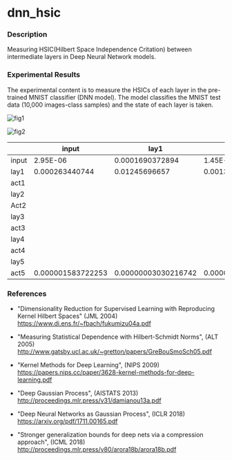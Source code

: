 # dnn_hsic

### Description

Measuring HSIC(Hilbert Space Independence Critation) between intermediate layers in Deep Neural Network models.

### Experimental Results

The experimental content is to measure the HSICs of each layer in the pre-trained MNIST classifier (DNN model). 
The model classifies the MNIST test data (10,000 images-class samples) and the state of each layer is taken.

![fig1](https://user-images.githubusercontent.com/31915487/61437436-0b2a4500-a978-11e9-8f0f-52a9844a1559.png)

![fig2](https://user-images.githubusercontent.com/31915487/61437439-0b2a4500-a978-11e9-93ba-48fd37a7e2af.png)

|       | input             | lay1                | act1              | lay2                | act2               | lay3                | act3              | lay4             | act4              | lay5              | act5                  |
| ----- | ----------------- | ------------------- | ----------------- | ------------------- | ------------------ | ------------------- | ----------------- | ---------------- | ----------------- | ----------------- | --------------------- |
| input | 2.95E-06          | 0.0001690372894     | 1.45E-05          | 0.000141198873      | 0.0000469996998    | 0.0001351601098     | 0.00008241862139  | 0.0001126127641  | 0.00002569158032  | 0.000009351987592 | 0.0000000004710106661 |
| lay1  | 0.000263440744    | 0.01245696657       | 0.001357019575    | 0.01041677749       | 0.004523675079     | 0.009755719057      | 0.007451573117    | 0.00940600974    | 0.002617222478    | 0.0009929085876   | 0.00000005291088778   |
| act1  |                   |                     |                   |                     |                    |                     |                   |                  |                   |                   |                       |
| lay2  |                   |                     |                   |                     |                    |                     |                   |                  |                   |                   |                       |
| Act2  |                   |                     |                   |                     |                    |                     |                   |                  |                   |                   |                       |
| lay3  |                   |                     |                   |                     |                    |                     |                   |                  |                   |                   |                       |
| act3  |                   |                     |                   |                     |                    |                     |                   |                  |                   |                   |                       |
| lay4  |                   |                     |                   |                     |                    |                     |                   |                  |                   |                   |                       |
| act4  |                   |                     |                   |                     |                    |                     |                   |                  |                   |                   |                       |
| lay5  |                   |                     |                   |                     |                    |                     |                   |                  |                   |                   |                       |
| act5  | 0.000001583722253 | 0.00000003030216742 | 0.000001212205375 | 0.00000003181505095 | 0.0000008012884461 | 0.00000006116697143 | 0.000002186409585 | 0.00000145169179 | 0.000006354812953 | 0.000006504984405 | 0.000000002807068279  |

### References

- "Dimensionality Reduction for Supervised Learning with Reproducing Kernel Hilbert Spaces" (JML 2004)<br>
https://www.di.ens.fr/~fbach/fukumizu04a.pdf

- "Measuring Statistical Dependence with Hilbert-Schmidt Norms", (ALT 2005)<br>
http://www.gatsby.ucl.ac.uk/~gretton/papers/GreBouSmoSch05.pdf

- "Kernel Methods for Deep Learning", (NIPS 2009)<br>
https://papers.nips.cc/paper/3628-kernel-methods-for-deep-learning.pdf

- "Deep Gaussian Process", (AISTATS 2013)<br>
http://proceedings.mlr.press/v31/damianou13a.pdf

- "Deep Neural Networks as Gaussian Process", (ICLR 2018)<br>
https://arxiv.org/pdf/1711.00165.pdf

- "Stronger generalization bounds for deep nets via a compression approach", (ICML 2018)<br>
http://proceedings.mlr.press/v80/arora18b/arora18b.pdf
